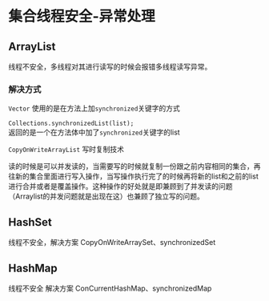 # 集合线程安全-异常处理

## ArrayList

线程不安全，多线程对其进行读写的时候会报错多线程读写异常。

### 解决方式

<code>Vector</code> 使用的是在方法上加<code>synchronized</code>关键字的方式

<code>Collections.synchronizedList(list); </code>返回的是一个在方法体中加了<code>synchronized</code>关键字的list

<code>CopyOnWriteArrayList</code> 写时复制技术

读的时候是可以并发读的，当需要写的时候就复制一份跟之前内容相同的集合，再往新的集合里面进行写入操作，当写操作执行完了的时候再将新的list和之前的list进行合并或者是覆盖操作。这种操作的好处就是即兼顾到了并发读的问题（Arraylist的并发问题就是出现在这）也兼顾了独立写的问题。

## HashSet

线程不安全，解决方案 CopyOnWriteArraySet、synchronizedSet

## HashMap

线程不安全 解决方案 ConCurrentHashMap、synchronizedMap